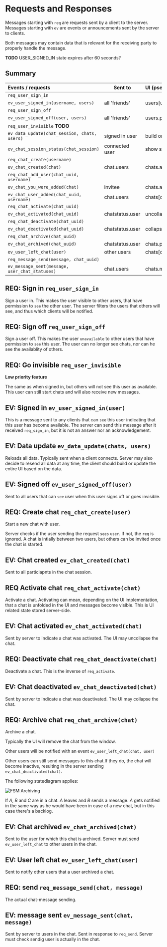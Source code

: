 # Requests and Responses

Messages starting with `req` are requests sent by a client to the server.
Messages starting with `ev` are events or announcements sent by the server to clients.

Both messages may contain data that is relevant for the receiving party to properly handle the message.

**TODO** USER_SIGNED_IN state expires after 60 seconds?

## Summary

| Events / requests                              | Sent to         | UI (pseudo-code)               |
| :-------                                       | ---             | :-------                       |
| `req_user_sign_in`                             |                 |                                |
| `ev_user_signed_in(username, users)`           | all 'friends'   | users[username] = user         |
| `req_user_sign_off`                            |                 |                                |
| `ev_user_signed_off(user, users)`              | all 'friends'   | users.pop(username)            |
| `req_user_invisible` **TODO**                  |                 |                                |
| `ev_data_update(chat_session, chats, users)`   | signed in user  | build or update entire UI      |
| `ev_chat_session_status(chat_session)`         | connected user  | show sign-in button            |
| `req_chat_create(username)`                    |                 |                                |
| `ev_chat_created(chat)`                        | chat.users      | chats.append(chat)             |
| `req_chat_add_user(chat_uuid, username)`       |                 |                                |
| `ev_chat_you_were_added(chat)`                 | invitee         | chats.append(chat)             |
| `ev_chat_user_added(chat_uuid, username)`      | chat.users      | chats[chat].append(user)       |
| `req_chat_activate(chat_uuid)`                 |                 |                                |
| `ev_chat_activated(chat_uuid)`                 | chatstatus.user | uncollapse(chat)               |
| `req_chat_deactivate(chat_uuid)`               |                 |                                |
| `ev_chat_deactivated(chat_uuid)`               | chatstatus.user | collapse(chat)                 |
| `req_chat_archive(chat_uuid)`                  |                 |                                |
| `ev_chat_archived(chat_uuid)`                  | chatstatus.user | chats.pop(chat)                |
| `ev_user_left_chat(user)`                      | other users     | chats[chat].users.pop(user)    |
| `req_message_send(message, chat_uuid)`         |                 |                                |
| `ev_message_sent(message, user_chat_statuses)` | chat.users      | chats.messages.append(message) |


## REQ: Sign in `req_user_sign_in`

Sign a user in. This makes the user visible to other users, that have permission to `see` the other user.
The server filters the users that others will see, and thus which clients will be notified.

## REQ: Sign off `req_user_sign_off`

Sign a user off. This makes the user `unavailable` to other users that have permission to `see` this user.
The user can no longer see chats, nor can he see the availablity of others.

## REQ: Go invisible `req_user_invisible`

**Low priority feature**

The same as when signed in, but others will not see this user as available.
This user can still start chats and will also receive new messages.

## EV: Signed in `ev_user_signed_in(user)`

This is a message sent to any clients that can `see` this user indicating that this user has become available.
The server can send this message after it received `req_sign_in`, but it is not an answer nor an acknowledgement.

## EV: Data update `ev_data_update(chats, users)`

Reloads all data. Typically sent when a client connects. Server may also decide to resend all data at any time,
the client should build or update the entire UI based on the data.

## EV: Signed off `ev_user_signed_off(user)`

Sent to all users that can `see` user when this user signs off or goes invisible.

## REQ: Create chat `req_chat_create(user)`

Start a new chat with user.

Server checks if the user sending the request `sees` `user`. If not, the `req` is ignored.
A chat is intially between two users, but others can be invited once the chat is started.

## EV: Chat created `ev_chat_created(chat)`

Sent to all particiapnts in the chat session.

## REQ Activate chat `req_chat_activate(chat)`

Activate a chat. Activating can mean, depending on the UI implementation, that a chat is unfolded in the UI and 
messages become visible. This is UI related state stored server-side.

## EV: Chat activated `ev_chat_activated(chat)`

Sent by server to indicate a chat was activated. The UI may uncollapse the chat.

## REQ: Deactivate chat `req_chat_deactivate(chat)`

Deactivate a chat. This is the inverse of `req_activate`.

## EV: Chat deactivated `ev_chat_deactivated(chat)`

Sent by server to indicate a chat was deactivated. The UI may collapse the chat.

## REQ: Archive chat `req_chat_archive(chat)`

Archive a chat.

Typically the UI will remove the chat from the window. 

Other users will be notified with an event `ev_user_left_chat(chat, user)`

Other users can still send messages to this chat.If they do, the chat will become inactive, resulting in 
the server sending `ev_chat_deactivated(chat)`.

The following statediagram applies:

![FSM Archiving](http://www.gliffy.com/pubdoc/4206080/L.png)

If *A*, *B* and *C* are in a chat. *A* leaves and *B* sends a message. *A* gets notified in the same way as he would have been
in case of a new chat, but in this case there's a backlog.

## EV: Chat archived `ev_chat_archived(chat)`

Sent to the user for which this chat is archived. Server must send `ev_user_left_chat` to other users in the chat.

## EV: User left chat `ev_user_left_chat(user)`

Sent to notify other users that a user archived a chat.

## REQ: send `req_message_send(chat, message)`

The actual chat-message sending.

## EV: message sent `ev_message_sent(chat, message)`

Sent by server to users in the chat. Sent in response to `req_send`. Server must check sendig user is actually in the chat.

